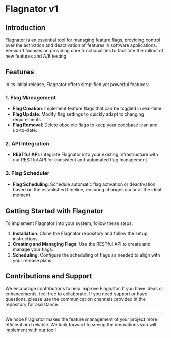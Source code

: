 # Flagnator v1

## Introduction
Flagnator is an essential tool for managing feature flags, providing control over the activation and deactivation of features in software applications. Version 1 focuses on providing core functionalities to facilitate the rollout of new features and A/B testing.

## Features
In its initial release, Flagnator offers simplified yet powerful features:

### 1. Flag Management
- **Flag Creation**: Implement feature flags that can be toggled in real-time.
- **Flag Update**: Modify flag settings to quickly adapt to changing requirements.
- **Flag Removal**: Delete obsolete flags to keep your codebase lean and up-to-date.

### 2. API Integration
- **RESTful API**: Integrate Flagnator into your existing infrastructure with our RESTful API for consistent and automated flag management.

### 3. Flag Scheduler
- **Flag Scheduling**: Schedule automatic flag activation or deactivation based on the established timeline, ensuring changes occur at the ideal moment.

## Getting Started with Flagnator
To implement Flagnator into your system, follow these steps:

1. **Installation**: Clone the Flagnator repository and follow the setup instructions.
2. **Creating and Managing Flags**: Use the RESTful API to create and manage your flags.
3. **Scheduling**: Configure the scheduling of flags as needed to align with your release plans.

## Contributions and Support
We encourage contributions to help improve Flagnator. If you have ideas or enhancements, feel free to collaborate. If you need support or have questions, please use the communication channels provided in the repository for assistance.

---

We hope Flagnator makes the feature management of your project more efficient and reliable. We look forward to seeing the innovations you will implement with our tool!
